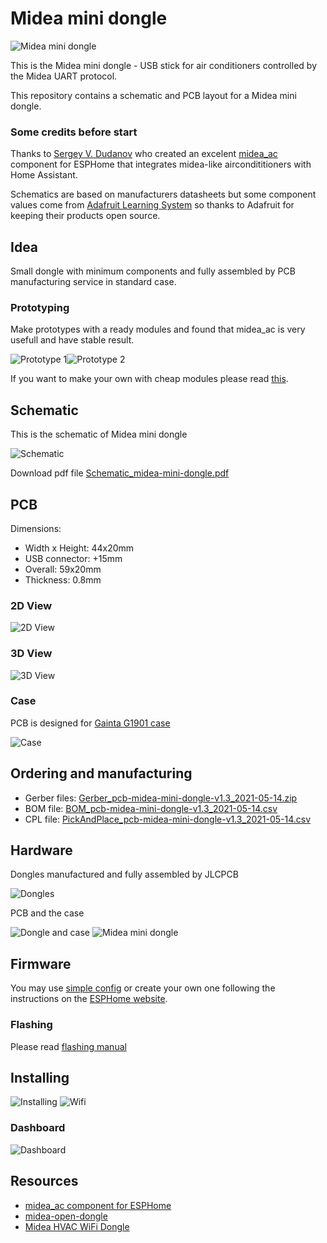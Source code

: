 # Midea mini dongle

![Midea mini dongle](images/dongle_with_case_preview.jpg)

This is the Midea mini dongle - USB stick for air conditioners controlled by the Midea UART protocol.

This repository contains a schematic and PCB layout for a Midea mini dongle.

### Some credits before start

Thanks to [Sergey V. Dudanov](https://github.com/dudanov) who created an excelent [midea_ac](https://esphome.io/components/climate/midea_ac.html) component for ESPHome that integrates midea-like aircondititioners with Home Assistant.

Schematics are based on manufacturers datasheets but some component values come from [Adafruit Learning System](https://learn.adafruit.com/) so thanks to Adafruit for keeping their products open source.

## Idea

Small dongle with minimum components and fully assembled by PCB manufacturing service in standard case.

### Prototyping

Make prototypes with a ready modules and found that midea_ac is very usefull and have stable result. 

![Prototype 1](images/prototype_1_preview.jpg)![Prototype 2](images/prototype_2_preview.jpg)

If you want to make your own with cheap modules please read [this](PROTOTYPING.md).  

## Schematic

This is the schematic of Midea mini dongle

![Schematic](images/Schematic_midea-mini-dongle.png)

Download pdf file [Schematic_midea-mini-dongle.pdf](Schematic_midea-mini-dongle.pdf)
## PCB 

Dimensions: 
 - Width x Height: 44x20mm
 - USB connector: +15mm 
 - Overall: 59x20mm
 - Thickness: 0.8mm

### 2D View
![2D View](images/pcb-midea-mini-dongle-2d.png)

### 3D View
![3D View](images/pcb-midea-mini-dongle-3d.png)

### Case

PCB is designed for [Gainta G1901 case](datasheets/case.pdf)

![Case](images/case_preview.jpg)

## Ordering and manufacturing

 - Gerber files: [Gerber_pcb-midea-mini-dongle-v1.3_2021-05-14.zip](jlcpcb/Gerber_pcb-midea-mini-dongle-v1.3_2021-05-14.zip)
 - BOM file: [BOM_pcb-midea-mini-dongle-v1.3_2021-05-14.csv](jlcpcb/BOM_pcb-midea-mini-dongle-v1.3_2021-05-14.csv)
 - CPL file: [PickAndPlace_pcb-midea-mini-dongle-v1.3_2021-05-14.csv](jlcpcb/PickAndPlace_pcb-midea-mini-dongle-v1.3_2021-05-14.csv)

## Hardware

Dongles manufactured and fully assembled by JLCPCB

![Dongles](images/dongles_ready_preview.jpg)

PCB and the case 

![Dongle and case](images/dongle_and_case_preview.jpg) ![Midea mini dongle](images/dongle_with_case_preview.jpg)

## Firmware

You may use [simple config](midea_ac.yaml) or create your own one following the instructions on the [ESPHome website](https://esphome.io/components/climate/midea_ac.html).

### Flashing
Please read [flashing manual](FLASHING.md)

## Installing

![Installing](images/dongle_with_case_installed_preview.jpg)
![Wifi](images/ac_signal.jpg)

### Dashboard

![Dashboard](https://user-images.githubusercontent.com/4923679/125163067-fca44c00-e193-11eb-88cf-c1cd573a685c.png)


## Resources
 - [midea_ac component for ESPHome](https://esphome.io/components/climate/midea_ac.html) 
 - [midea-open-dongle](https://github.com/dudanov/midea-open-dongle)
 - [Midea HVAC WiFi Dongle](https://github.com/reneklootwijk/mideahvac-dongle)
